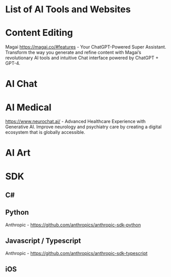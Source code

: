 # List of AI Tools and Websites

# Content Editing
Magai https://magai.co/#features - Your ChatGPT-Powered Super Assistant. Transform the way you generate and refine content with Magai’s revolutionary AI tools and intuitive Chat interface powered by ChatGPT + GPT-4.

# AI Chat

# AI Medical
https://www.neurochat.ai/ - Advanced Healthcare Experience with Generative AI. Improve neurology and psychiatry care by creating a digital ecosystem that is globally accessible.

# AI Art

# SDK

## C#

## Python
Anthropic - https://github.com/anthropics/anthropic-sdk-python

## Javascript / Typescript
Anthropic - https://github.com/anthropics/anthropic-sdk-typescript

## iOS
